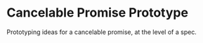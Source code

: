 # Cancelable Promise Prototype

Prototyping ideas for a cancelable promise, at the level of a spec.
